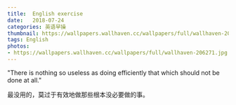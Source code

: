```yaml
---
title:  English exercise
date:   2018-07-24
categories: 英语早操
thumbnail: https://wallpapers.wallhaven.cc/wallpapers/full/wallhaven-206271.jpg
tags: English
photos:
- https://wallpapers.wallhaven.cc/wallpapers/full/wallhaven-206271.jpg
---
```


"There is nothing so useless as doing efficiently that which should not be done at all."
<p>最没用的，莫过于有效地做那些根本没必要做的事。</p>
